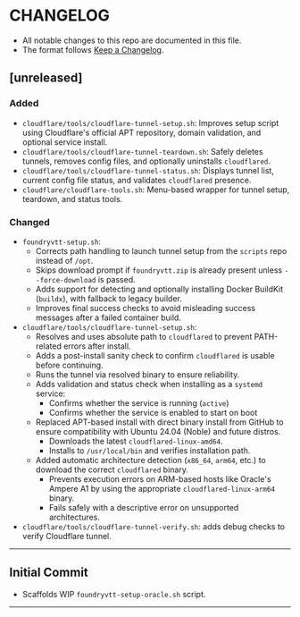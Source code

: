 # CHANGELOG
- All notable changes to this repo are documented in this file.
- The format follows [Keep a Changelog](https://keepachangelog.com/en/1.1.0/).

## [unreleased]

### Added
- `cloudflare/tools/cloudflare-tunnel-setup.sh`: Improves setup script using Cloudflare's official APT repository, domain validation, and optional service install.
- `cloudflare/tools/cloudflare-tunnel-teardown.sh`: Safely deletes tunnels, removes config files, and optionally uninstalls `cloudflared`.
- `cloudflare/tools/cloudflare-tunnel-status.sh`: Displays tunnel list, current config file status, and validates `cloudflared` presence.
- `cloudflare/cloudflare-tools.sh`: Menu-based wrapper for tunnel setup, teardown, and status tools.

### Changed
- `foundryvtt-setup.sh`:
  - Corrects path handling to launch tunnel setup from the `scripts` repo instead of `/opt`.
  - Skips download prompt if `foundryvtt.zip` is already present unless `--force-download` is passed.
  - Adds support for detecting and optionally installing Docker BuildKit (`buildx`), with fallback to legacy builder.
  - Improves final success checks to avoid misleading success messages after a failed container build.
- `cloudflare/tools/cloudflare-tunnel-setup.sh`:
  - Resolves and uses absolute path to `cloudflared` to prevent PATH-related errors after install.
  - Adds a post-install sanity check to confirm `cloudflared` is usable before continuing.
  - Runs the tunnel via resolved binary to ensure reliability.
  - Adds validation and status check when installing as a `systemd` service:
    - Confirms whether the service is running (`active`)
    - Confirms whether the service is enabled to start on boot
  - Replaced APT-based install with direct binary install from GitHub to ensure compatibility with Ubuntu 24.04 (Noble) and future distros.
    - Downloads the latest `cloudflared-linux-amd64`.
    - Installs to `/usr/local/bin` and verifies installation path.
  - Added automatic architecture detection (`x86_64`, `arm64`, etc.) to download the correct `cloudflared` binary.
    - Prevents execution errors on ARM-based hosts like Oracle's Ampere A1 by using the appropriate `cloudflared-linux-arm64` binary.
    - Fails safely with a descriptive error on unsupported architectures.
- `cloudflare/tools/cloudflare-tunnel-verify.sh`: adds debug checks to verify Cloudflare tunnel.
---

## Initial Commit
- Scaffolds WIP `foundryvtt-setup-oracle.sh` script.

---